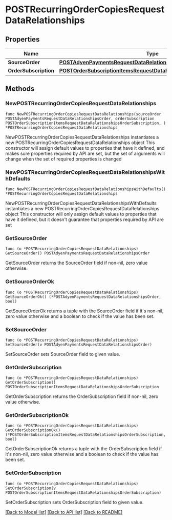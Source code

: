 # POSTRecurringOrderCopiesRequestDataRelationships

## Properties

Name | Type | Description | Notes
------------ | ------------- | ------------- | -------------
**SourceOrder** | [**POSTAdyenPaymentsRequestDataRelationshipsOrder**](POSTAdyenPaymentsRequestDataRelationshipsOrder.md) |  | 
**OrderSubscription** | [**POSTOrderSubscriptionItemsRequestDataRelationshipsOrderSubscription**](POSTOrderSubscriptionItemsRequestDataRelationshipsOrderSubscription.md) |  | 

## Methods

### NewPOSTRecurringOrderCopiesRequestDataRelationships

`func NewPOSTRecurringOrderCopiesRequestDataRelationships(sourceOrder POSTAdyenPaymentsRequestDataRelationshipsOrder, orderSubscription POSTOrderSubscriptionItemsRequestDataRelationshipsOrderSubscription, ) *POSTRecurringOrderCopiesRequestDataRelationships`

NewPOSTRecurringOrderCopiesRequestDataRelationships instantiates a new POSTRecurringOrderCopiesRequestDataRelationships object
This constructor will assign default values to properties that have it defined,
and makes sure properties required by API are set, but the set of arguments
will change when the set of required properties is changed

### NewPOSTRecurringOrderCopiesRequestDataRelationshipsWithDefaults

`func NewPOSTRecurringOrderCopiesRequestDataRelationshipsWithDefaults() *POSTRecurringOrderCopiesRequestDataRelationships`

NewPOSTRecurringOrderCopiesRequestDataRelationshipsWithDefaults instantiates a new POSTRecurringOrderCopiesRequestDataRelationships object
This constructor will only assign default values to properties that have it defined,
but it doesn't guarantee that properties required by API are set

### GetSourceOrder

`func (o *POSTRecurringOrderCopiesRequestDataRelationships) GetSourceOrder() POSTAdyenPaymentsRequestDataRelationshipsOrder`

GetSourceOrder returns the SourceOrder field if non-nil, zero value otherwise.

### GetSourceOrderOk

`func (o *POSTRecurringOrderCopiesRequestDataRelationships) GetSourceOrderOk() (*POSTAdyenPaymentsRequestDataRelationshipsOrder, bool)`

GetSourceOrderOk returns a tuple with the SourceOrder field if it's non-nil, zero value otherwise
and a boolean to check if the value has been set.

### SetSourceOrder

`func (o *POSTRecurringOrderCopiesRequestDataRelationships) SetSourceOrder(v POSTAdyenPaymentsRequestDataRelationshipsOrder)`

SetSourceOrder sets SourceOrder field to given value.


### GetOrderSubscription

`func (o *POSTRecurringOrderCopiesRequestDataRelationships) GetOrderSubscription() POSTOrderSubscriptionItemsRequestDataRelationshipsOrderSubscription`

GetOrderSubscription returns the OrderSubscription field if non-nil, zero value otherwise.

### GetOrderSubscriptionOk

`func (o *POSTRecurringOrderCopiesRequestDataRelationships) GetOrderSubscriptionOk() (*POSTOrderSubscriptionItemsRequestDataRelationshipsOrderSubscription, bool)`

GetOrderSubscriptionOk returns a tuple with the OrderSubscription field if it's non-nil, zero value otherwise
and a boolean to check if the value has been set.

### SetOrderSubscription

`func (o *POSTRecurringOrderCopiesRequestDataRelationships) SetOrderSubscription(v POSTOrderSubscriptionItemsRequestDataRelationshipsOrderSubscription)`

SetOrderSubscription sets OrderSubscription field to given value.



[[Back to Model list]](../README.md#documentation-for-models) [[Back to API list]](../README.md#documentation-for-api-endpoints) [[Back to README]](../README.md)


